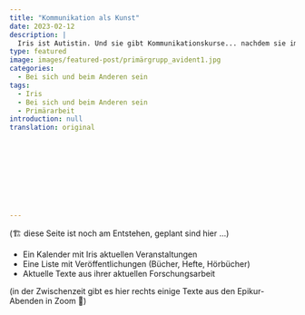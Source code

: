 ```yaml
---
title: "Kommunikation als Kunst"
date: 2023-02-12
description: |
  Iris ist Autistin. Und sie gibt Kommunikationskurse... nachdem sie im Leben Friseurin gelernt hat, 25 Jahre verheiratet war, eine Tochter hat, vielen Drogensüchtigen in ihrer Sucht geholfen hat oder aus ihr heraus, Unternehmen und Schulen beraten hat, die weltbeste Kinderfreizeit in Ängelsberg in Schweden aufgebaut hat, u.a. mit einem "Garten des Epikur". Sie spricht mit Menschen aus der "Atmosphäre" heraus, eine für die meisten von uns unsichtbare Welt voller Gedanken, Bilder, Ströme, Gefühle, die uns alle umgibt und die sie als Kind die "reale Welt" nannte, im Gegensatz zur gewöhlichen, die wir alle kennen. Sie ist auch Bestsellerautorin, und, vielleicht der wichtigste Grund, warum ihre Kommunikationskurse so spannend sind: Sie hat als 12-jähriges Mädchen entschieden, alles über Kommunikation zu lernen, was es zu lernen gibt. Und das hat sie seit dem mit autistischer Akribi seit über 50 Jahren gemacht, jeden Tag.
type: featured
image: images/featured-post/primärgrupp_avident1.jpg
categories:
  - Bei sich und beim Anderen sein
tags:
  - Iris
  - Bei sich und beim Anderen sein
  - Primärarbeit
introduction: null
translation: original










---
```


(🏗️ diese Seite ist noch am Entstehen, geplant sind hier ...)

- Ein Kalender mit Iris aktuellen Veranstaltungen
- Eine Liste mit Veröffentlichungen (Bücher, Hefte, Hörbücher)
- Aktuelle Texte aus ihrer aktuellen Forschungsarbeit

(in der Zwischenzeit gibt es hier rechts einige Texte aus den Epikur-Abenden in Zoom 🌳)

